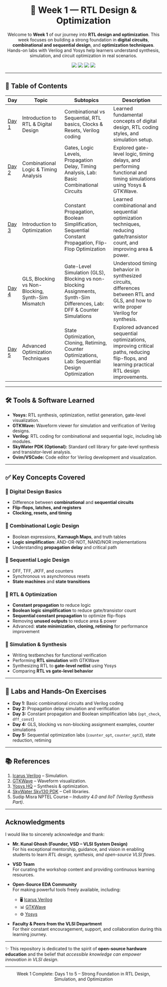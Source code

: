<div align="center">
  <h1>🌟 Week 1 — RTL Design & Optimization</h1>
  <p>
    Welcome to <b>Week 1</b> of our journey into <b>RTL design and optimization</b>.  
    This week focuses on building a strong foundation in <b>digital circuits</b>, 
    <b>combinational and sequential design</b>, and <b>optimization techniques</b>.  
    Hands-on labs with Verilog and Yosys help learners understand synthesis, simulation, 
    and circuit optimization in real scenarios.
  </p>

  <img src="https://img.shields.io/badge/Week1-Overview-blueviolet?style=for-the-badge" />
  <img src="https://img.shields.io/badge/Tools-Yosys-orange?style=for-the-badge" />
  <img src="https://img.shields.io/badge/Language-Verilog-red?style=for-the-badge" />
  <img src="https://img.shields.io/badge/Simulation-GTKWave-green?style=for-the-badge" />
</div>

---

## 📑 Table of Contents

| Day | Topic | Subtopics | Description |
|-----|-------|-----------|-------------|
| [Day 1](Day-1/README.md) | Introduction to RTL & Digital Design | Combinational vs Sequential, RTL basics, Clocks & Resets, Verilog coding | Learned fundamental concepts of digital design, RTL coding styles, and simulation setup. |
| [Day 2](Day-2/README.md) | Combinational Logic & Timing Analysis | Gates, Logic Levels, Propagation Delay, Timing Analysis, Lab: Basic Combinational Circuits | Explored gate-level logic, timing delays, and performing functional and timing simulations using Yosys & GTKWave. |
| [Day 3](Day-3/README.md) | Introduction to Optimization | Constant Propagation, Boolean Simplification, Sequential Constant Propagation, Flip-Flop Optimization | Learned combinational and sequential optimization techniques, reducing gate/transistor count, and improving area & power. |
| [Day 4](Day-4/README.md) | GLS, Blocking vs Non-Blocking, Synth-Sim Mismatch | Gate-Level Simulation (GLS), Blocking vs non-blocking Assignments, Synth-Sim Differences, Lab: DFF & Counter Simulations | Understood timing behavior in synthesized circuits, differences between RTL and GLS, and how to write proper Verilog for synthesis. |
| [Day 5](Day-5/README.md) | Advanced Optimization Techniques | State Optimization, Cloning, Retiming, Counter Optimizations, Lab: Sequential Design Optimization | Explored advanced sequential optimizations, improving critical paths, reducing flip-flops, and learning practical RTL design improvements. |

---

## 🛠️ Tools & Software Learned

- **Yosys:** RTL synthesis, optimization, netlist generation, gate-level visualization.  
- **GTKWave:** Waveform viewer for simulation and verification of Verilog designs.  
- **Verilog:** RTL coding for combinational and sequential logic, including lab modules.  
- **SkyWater PDK (Optional):** Standard cell library for gate-level synthesis and transistor-level analysis.  
- **Gvim/VSCode:** Code editor for Verilog development and visualization.  

---

## ✅ Key Concepts Covered

### 🔹 Digital Design Basics
- Difference between **combinational** and **sequential circuits**  
- **Flip-flops, latches, and registers**  
- **Clocking, resets, and timing**  

### 🔹 Combinational Logic Design
- Boolean expressions, **Karnaugh Maps**, and truth tables  
- **Logic simplification**: AND-OR-NOT, NAND/NOR implementations  
- Understanding **propagation delay** and critical path  

### 🔹 Sequential Logic Design
- DFF, TFF, JKFF, and counters  
- Synchronous vs asynchronous resets  
- **State machines** and **state transitions**  

### 🔹 RTL & Optimization
- **Constant propagation** to reduce logic  
- **Boolean logic simplification** to reduce gate/transistor count  
- **Sequential constant propagation** to optimize flip-flops  
- Removing **unused outputs** to reduce area & power  
- Advanced: **state minimization, cloning, retiming** for performance improvement  

### 🔹 Simulation & Synthesis
- Writing testbenches for functional verification  
- Performing **RTL simulation** with GTKWave  
- Synthesizing RTL to **gate-level netlist** using Yosys  
- Comparing **RTL vs gate-level behavior**  

---

## 🧩 Labs and Hands-On Exercises

- **Day 1:** Basic combinational circuits and Verilog coding  
- **Day 2:** Propagation delay simulation and verification  
- **Day 3:** Constant propagation and Boolean simplification labs (`opt_check`, `dff_const`)  
- **Day 4:** GLS, blocking vs non-blocking assignment examples, counter simulations  
- **Day 5:** Sequential optimization labs (`counter_opt`, `counter_opt2`), state reduction, retiming  

---

## 📚 References  

1. [Icarus Verilog](http://iverilog.icarus.com/) – Simulation.  
2. [GTKWave](http://gtkwave.sourceforge.net/) – Waveform visualization.  
3. [Yosys HQ](https://yosyshq.net/yosys/) – Synthesis & optimization.  
4. [SkyWater Sky130 PDK](https://skywater-pdk.readthedocs.io/) – Cell libraries.  
5. Sudip Misra NPTEL Course – *Industry 4.0 and IIoT (Verilog Synthesis Part)*.

---

## Acknowledgments  

I would like to sincerely acknowledge and thank:  

- **Mr. Kunal Ghosh (Founder, VSD – VLSI System Design)**  
  For his exceptional mentorship, guidance, and vision in enabling students to learn *RTL design, synthesis, and open-source VLSI flows*.  

- **VSD Team**  
  For curating the workshop content and providing continuous learning resources.  

- **Open-Source EDA Community**  
  For making powerful tools freely available, including:  
  - 🖥️ [Icarus Verilog](http://iverilog.icarus.com/)  
  - 📊 [GTKWave](http://gtkwave.sourceforge.net/)  
  - ⚙️ [Yosys](https://yosyshq.net/yosys/)  

- **Faculty & Peers from the VLSI Department**  
  For their constant encouragement, support, and collaboration during this learning journey.  

---

✨ This repository is dedicated to the spirit of **open-source hardware education** and the belief that *accessible knowledge can empower innovation in VLSI design*.  

---

<div align="center">
  <p>Week 1 Complete: Days 1 to 5 – Strong Foundation in RTL Design, Simulation, and Optimization</p>
</div>
